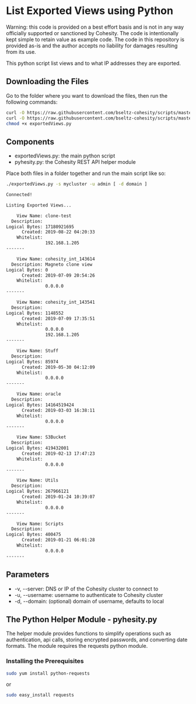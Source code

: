 # List Exported Views using Python

Warning: this code is provided on a best effort basis and is not in any way officially supported or sanctioned by Cohesity. The code is intentionally kept simple to retain value as example code. The code in this repository is provided as-is and the author accepts no liability for damages resulting from its use.

This python script list views and to what IP addresses they are exported.

## Downloading the Files

Go to the folder where you want to download the files, then run the following commands:

```bash
curl -O https://raw.githubusercontent.com/bseltz-cohesity/scripts/master/python/exportedViews/exportedViews.py
curl -O https://raw.githubusercontent.com/bseltz-cohesity/scripts/master/python/pyhesity.py
chmod +x exportedViews.py
```

## Components

* exportedViews.py: the main python script
* pyhesity.py: the Cohesity REST API helper module

Place both files in a folder together and run the main script like so:

```bash
./exportedViews.py -s mycluster -u admin [ -d domain ]

Connected!

Listing Exported Views...

    View Name: clone-test
  Description:
Logical Bytes: 17180921695
      Created: 2019-08-22 04:20:33
    Whitelist:
               192.168.1.205
-------

    View Name: cohesity_int_143614
  Description: Magneto clone view
Logical Bytes: 0
      Created: 2019-07-09 20:54:26
    Whitelist:
               0.0.0.0
-------

    View Name: cohesity_int_143541
  Description:
Logical Bytes: 1148552
      Created: 2019-07-09 17:35:51
    Whitelist:
               0.0.0.0
               192.168.1.205
-------

    View Name: Stuff
  Description:
Logical Bytes: 85974
      Created: 2019-05-30 04:12:09
    Whitelist:
               0.0.0.0
-------

    View Name: oracle
  Description:
Logical Bytes: 14164519424
      Created: 2019-03-03 16:38:11
    Whitelist:
               0.0.0.0
-------

    View Name: S3Bucket
  Description:
Logical Bytes: 419432001
      Created: 2019-02-13 17:47:23
    Whitelist:
               0.0.0.0
-------

    View Name: Utils
  Description:
Logical Bytes: 267966121
      Created: 2019-01-24 10:39:07
    Whitelist:
               0.0.0.0
-------

    View Name: Scripts
  Description:
Logical Bytes: 400475
      Created: 2019-01-21 06:01:28
    Whitelist:
               0.0.0.0
-------
```

## Parameters

* -v, --server: DNS or IP of the Cohesity cluster to connect to
* -u, --username: username to authenticate to Cohesity cluster
* -d, --domain: (optional) domain of username, defaults to local

## The Python Helper Module - pyhesity.py

The helper module provides functions to simplify operations such as authentication, api calls, storing encrypted passwords, and converting date formats. The module requires the requests python module.

### Installing the Prerequisites

```bash
sudo yum install python-requests
```

or

```bash
sudo easy_install requests
```
